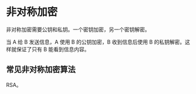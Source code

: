 # 非对称加密

非对称加密需要公钥和私钥。一个密钥加密，另一个密钥解密。

当 A 给 B 发送信息，A 使用 B 的公钥加密，B 收到信息后使用 B 的私钥解密。这样就保证了只有 B 能看到信息内容。

## 常见非对称加密算法

RSA。
